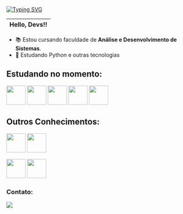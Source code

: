 <a href="https://git.io/typing-svg"><img src="https://readme-typing-svg.demolab.com?font=Dancing+Script&pause=1000&color=F7182A&center=true&width=435&lines=Ol%C3%A1%2C+me+chamo+S%C3%A9rgio+Carvalho+!++;Bem+vindo+ao+meu+perfil+GitHub+%F0%9F%91%8D" alt="Typing SVG" /></a>

| Hello, Devs!! |
|---------------|



- 📚 Estou cursando faculdade de  **Análise e Desenvolvimento de Sistemas**.
- 🌱 Estudando Python e outras tecnologias



## Estudando no momento:

<img height="50" width="50" src="https://cdn.jsdelivr.net/gh/devicons/devicon/icons/html5/html5-original-wordmark.svg" />  <img heigt="50" width="50" src="https://cdn.jsdelivr.net/gh/devicons/devicon/icons/css3/css3-original-wordmark.svg"/>  <img heigt="50" width="50" src="https://cdn.jsdelivr.net/gh/devicons/devicon/icons/javascript/javascript-original.svg"/>  <img heigt="50" width="50" src="https://cdn.jsdelivr.net/gh/devicons/devicon/icons/bootstrap/bootstrap-original-wordmark.svg"/>  <img heigt="50" width="50" src="https://cdn.jsdelivr.net/gh/devicons/devicon/icons/angularjs/angularjs-original.svg"/> 

## Outros Conhecimentos:


<img height="50" width="50" src="https://cdn.jsdelivr.net/gh/devicons/devicon/icons/python/python-original-wordmark.svg" />    <img heigt="50" width="50" src="https://cdn.jsdelivr.net/gh/devicons/devicon/icons/jupyter/jupyter-original-wordmark.svg"/> 


<img heigt="50" width="50" src="https://cdn.jsdelivr.net/gh/devicons/devicon/icons/git/git-plain-wordmark.svg"/> 

<img heigt="50" width="50" src="https://cdn.jsdelivr.net/gh/devicons/devicon/icons/trello/trello-plain-wordmark.svg"/> 

<h3> Contato: </h3>
<a target="_blank" href="https://www.linkedin.com/in/s%C3%A9rgio-freire-66967122a/" ><img target="_blank" src="https://img.shields.io/badge/LinkedIn-0077B5?style=for-the-badge&logo=linkedin&logoColor=white"></a>

 ##
 


          
